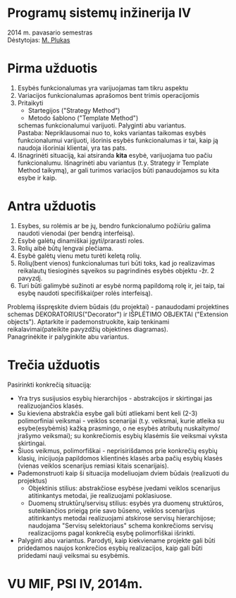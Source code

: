 Programų sistemų inžinerija IV
====
2014 m. pavasario semestras<br/>
Dėstytojas: <a href="http://uosis.mif.vu.lt/~plukas/">M. Plukas</a>

Pirma užduotis
=====
<ol>
<li>Esybės funkcionalumas yra varijuojamas tam tikru aspektu</li>
<li>Variacijos funkcionalumas aprašomos bent trimis operacijomis</li>
<li>Pritaikyti
<ul>
<li>Startegijos ("Strategy Method")</li>
<li>Metodo šablono ("Template Method")</li>
</ul> schemas funkcionalumui varijuoti. Palyginti abu variantus. <br/>
Pastaba: Nepriklausomai nuo to, koks variantas taikomas esybės funkcionalumui varijuoti, išorinis esybės funkcionalumas ir tai, kaip ją naudoja išoriniai klientai, yra tas pats.</li>
<li>Išnagrinėti situaciją, kai atsiranda <b>kita</b> esybė, varijuojama tuo pačiu funkcionalumu. Išnagrinėti abu variantus (t.y. Strategy ir Template Method taikymą), ar gali turimos variacijos būti panaudojamos su kita esybe ir kaip.</li>
</ol>

Antra užduotis
=====
<OL>
   <LI> Esybes, su rolėmis ar be jų, bendro funkcionalumo požiūriu galima naudoti vienodai
(per bendrą interfeisą).
   <LI> Esybė galėtų dinamiškai įgyti/prarasti roles.
   <LI> Rolių aibė būtų lengvai plečiama.
   <LI> Esybė galėtų vienu metu turėti keletą rolių. 
   <LI> Rolių(bent vienos) funkcionalumas turi būti toks, kad jo realizavimas reikalautų
tiesioginės sąveikos su pagrindinės esybės objektu -žr. 2 pavyzdį.
   <LI> Turi būti galimybė sužinoti ar esybė normą papildomą rolę ir, jei taip, tai esybę 
naudoti specifiškai(per rolės interfeisą).
</OL>
Problemą išspręskite dviem būdais (du projektai) - panaudodami projektines schemas DEKORATORIUS("Decorator") ir IŠPLĖTIMO OBJEKTAI ("Extension objects"). Aptarkite ir pademonstruokite, kaip tenkinami reikalavimai(pateikite pavyzdžių objektines diagramas).<br/>
Panagrinėkite ir palyginkite abu variantus.

Trečia užduotis
=====
Pasirinkti konkrečią situaciją: 
<UL>
<LI>Yra trys susijusios esybių hierarchijos - abstrakcijos ir skirtingai jas realizuojančios klasės.
<LI>Su kieviena abstrakčia esybe gali būti atliekami bent keli (2-3) polimorfiniai veiksmai - veiklos scenarijai (t.y. veiksmai, kurie atleika su esybe(esybėmis) kažką prasmingo, o ne esybės atributų nuskaitymo/įrašymo veiksmai); su konkrečiomis esybių klasėmis šie veiksmai vyksta skirtingai.
<LI>Šiuos veikmus, polimorfiškai - neprisirišdamos prie konkrečių esybių klasių, inicijuoja papildomos klientinės klasės arba  pačių esybių klasės (vienas veiklos scenarijus remiasi kitais scenarijais).
<LI>Pademonstruoti kaip ši situacija modeliuojam dviem būdais (realizuoti du projektus)
   <UL>
	<LI>Objektinis stilius: abstrakčiose esybėse įvedami veiklos scenarijus atitinkantys metodai, jie realizuojami poklasiuose.
	<LI>Duomenų struktūrų/servisų stilius: esybės yra duomenų struktūros, suteikiančios prieigą prie savo būseno, veiklos scenarijus atitinkantys metodai realizuojami atskirose servisų hierarchijose; naudojama "Servisų selektoriaus" schema konkrečioms servisų realizacijoms pagal konkrečią esybę polimorfiškai išrinkti. 
	</UL>
<LI>Palyginti abu variantus. Parodyti, kaip kiekviename projekte gali būti pridedamos naujos konkrečios esybių  realizacijos, kaip gali būti pridedami nauji veiksmai su esybėmis.
</UL>

VU MIF, PSI IV, 2014m. 
====
